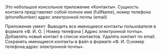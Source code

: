 Это небольшое консольное приложение «Контакты». 
Сущность контакта представляет собой 
полное имя (fullName), 
номер телефона (phoneNumber) 
адрес электронной почты (email)

Приложение умеет:
Выводить все имеющиеся контакты пользователя в формате «Ф. И. О. | Номер телефона | Адрес электронной почты».
Добавлять новый контакт в список контактов.
Удалять контакт по email.
Сохранять имеющиеся контакты в файл в формате «Ф. И. О;номер телефона;адрес электронной почты».
